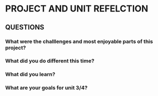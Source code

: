 # PROJECT AND UNIT REFELCTION

## QUESTIONS

### What were the challlenges and most enjoyable parts of this project?

### What did you do different this time?

### What did you learn?

### What are your goals for unit 3/4?
